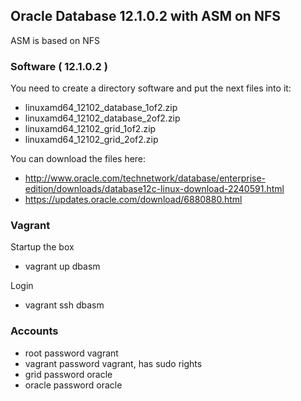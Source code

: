 ## Oracle Database 12.1.0.2 with ASM on NFS


ASM is based on NFS

### Software ( 12.1.0.2 )
You need to create a directory software and put the next files into it:

- linuxamd64_12102_database_1of2.zip
- linuxamd64_12102_database_2of2.zip
- linuxamd64_12102_grid_1of2.zip
- linuxamd64_12102_grid_2of2.zip

You can download the files here:

- http://www.oracle.com/technetwork/database/enterprise-edition/downloads/database12c-linux-download-2240591.html
- https://updates.oracle.com/download/6880880.html

### Vagrant

Startup the box
- vagrant up dbasm

Login
- vagrant ssh dbasm

### Accounts
- root password vagrant
- vagrant password vagrant, has sudo rights
- grid password oracle
- oracle password oracle

